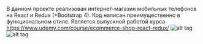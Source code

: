 В данном проекте реализован интернет-магазин мобильных телефонов на React и Redux (+Bootstrap 4). Код написан преимущественно в функциональном стиле. Является выпускной работой курса https://www.udemy.com/course/ecommerce-shop-react-redux/
![alt tag](https://sun9-13.userapi.com/hSEabKiWyfKNiAFGC3yDwFl9lhUUxU5EaBgd-w/3W5VIJPqnHs.jpg)
![alt tag](https://sun9-10.userapi.com/ysvIPHM_-83sB_jXq43c5gIMVUfzwQUMF0qLmA/4Ks9s0Ha_Sk.jpg)
